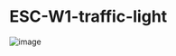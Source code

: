 # ESC-W1-traffic-light

![image](https://github.com/user-attachments/assets/227bf215-f566-4058-bd6b-78d91271a5ec)
